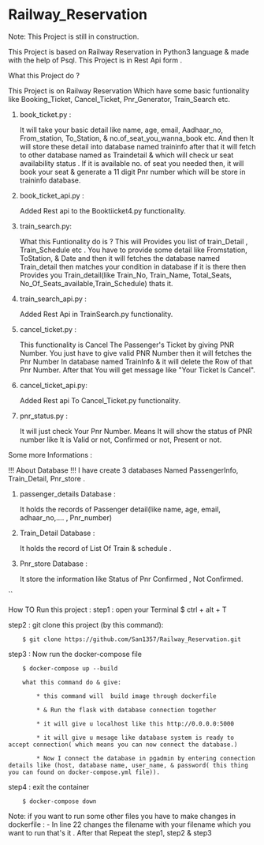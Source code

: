 # Railway_Reservation

Note: This Project is still in construction.

This Project is based on Railway Reservation in Python3 language & made with the help of Psql. 
This Project is in Rest Api form . 

What this Project do ?

This Project is on Railway Reservation Which have some basic funtionality like Booking_Ticket,  Cancel_Ticket, Pnr_Generator, Train_Search etc.


1)  book_ticket.py :

    It will take your basic detail like name, age, email, Aadhaar_no, From_station, To_Station, & no.of_seat_you_wanna_book etc.
    And then It will store these  detail into database  named traininfo after that it will fetch to other database named as Traindetail
    & which will check ur seat availability status . If it is available no. of seat you needed  then, it will book your seat & generate
    a 11 digit Pnr number which will be store in traininfo database.

2) book_ticket_api.py :

   Added Rest api to the Booktiicket4.py functionality.     

3) train_search.py: 

   What this Funtionality do is ? This will Provides you list of train_Detail , Train_Schedule etc . You have to provide some detail like 
   Fromstation, ToStation, & Date and then it will fetches the database named Train_detail then  matches your condition in database if it is there then Provides you Train_detail(like Train_No, Train_Name, Total_Seats, No_Of_Seats_available,Train_Schedule) thats it.


4) train_search_api.py :

   Added Rest Api in TrainSearch.py functionality.



5) cancel_ticket.py :

   This functionality is Cancel The Passenger's Ticket by giving PNR Number. You just have to give valid PNR Number then it will fetches
   the Pnr Number In database named TrainInfo & it will delete the Row of that Pnr Number.
   After that You will get message like "Your Ticket Is Cancel". 


6) cancel_ticket_api.py:

    Added Rest api To Cancel_Ticket.py functionality. 


7) pnr_status.py :
   
   It will just check Your Pnr Number. Means It will show the  status of PNR number like It is Valid or not, Confirmed or not, Present or not.


Some more Informations : 

!!! About Database !!!
I have create 3 databases Named PassengerInfo, Train_Detail, Pnr_store .


1)  passenger_details Database :
    
    It holds the records of Passenger detail(like name, age, email, adhaar_no,.... , Pnr_number)
    

2)  Train_Detail Database : 
    
    It holds the record of List Of Train & schedule .


3)  Pnr_store Database :

    It store the information like Status of Pnr Confirmed , Not Confirmed.


``

How TO Run this project :
step1 : open your Terminal
        $ ctrl + alt + T

step2 : git clone this project (by this command):

        $ git clone https://github.com/San1357/Railway_Reservation.git

step3 : Now run the docker-compose file

        $ docker-compose up --build 
        
        what this command do & give:

            * this command will  build image through dockerfile 

            * & Run the flask with database connection together
            
            * it will give u localhost like this http://0.0.0.0:5000
        
            * it will give u mesage like database system is ready to accept connection( which means you can now connect the database.)
            
            * Now I connect the database in pgadmin by entering connection details like (host, database name, user_name, & password( this thing you can found on docker-compose.yml file)).

step4 : exit the container 
        
        $ docker-compose down 

Note: if you want to run some other files you have to make changes in dockerfile :
       - In line 22 changes the filename with your filename which you want to run that's it .
         After that Repeat the step1, step2 & step3
 